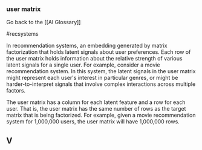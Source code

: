 ### user matrix

Go back to the [[AI Glossary]]

#recsystems

In recommendation systems, an embedding generated by matrix factorization that holds latent signals about user preferences. Each row of the user matrix holds information about the relative strength of various latent signals for a single user. For example, consider a movie recommendation system. In this system, the latent signals in the user matrix might represent each user's interest in particular genres, or might be harder-to-interpret signals that involve complex interactions across multiple factors.

The user matrix has a column for each latent feature and a row for each user. That is, the user matrix has the same number of rows as the target matrix that is being factorized. For example, given a movie recommendation system for 1,000,000 users, the user matrix will have 1,000,000 rows.

## V

